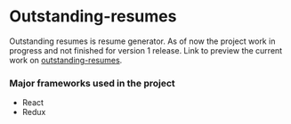 # Outstanding-resumes

Outstanding resumes is resume generator. As of now the project work in progress and not finished for version 1 release. Link to preview  the current work on [outstanding-resumes](https://happy-hugle-b02d52.netlify.app/).

### Major frameworks used in the project
* React
* Redux

